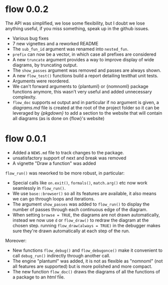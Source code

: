 # flow 0.0.2

The API was simplified, we lose some flexibility, but I doubt we lose anything
useful, if you miss something, speak up in the github issues.

* Various bug fixes
* 7 new vignettes and a reworked README
* The `sub_fun_id` argument was renamed into `nested_fun`.
* `prefix` can now be a vector, in which case all prefixes are considered
* A new `truncate` argument provides a way to improve display of wide diagrams,
by truncating output.
* The `show_passes` argument was removed and passes are always shown.
* A new `flow_test()` functions build a report detailing testthat unit tests.
* Arguments were reordered.
* We can't forward arguments to {plantuml} or {nomnoml} package functions anymore,
  this wasn't very useful and added unnecessary complexity.
* `flow_doc` supports `md` output and in particular if no argument is given,
a *diagrams.md* file is created at the root of the project folder so it can
be leveraged by *{pkgdown}* to add a section to the website that will contain
all diagrams (as is done on 
{flow}'s website)

# flow 0.0.1

* Added a `NEWS.md` file to track changes to the package.
* unsatisfactory support of next and break was removed
* A vignette "Draw a function" was added 

`flow_run()` was reworked to be more robust, in particular:

* Special calls like `on.exit()`, `formals()`, `match.arg()` etc now work seamlessly 
  in `flow_run()`.
* We use `base::browser()` so all its features are available, it also means we can
  go through loops and iterations.
* The argument `show_passes` was added to `flow_run()` to display the number of passes 
  through each continuous edge of the diagram.
* When setting `browse = TRUE`, the diagrams are not drawn automatically,
instead we now use `d` or `flow_draw()` to redraw the diagram at the chosen step.
running `flow_draw(always = TRUE)` in the debugger makes sure they're drawn 
automatically at each step of the run. 

Moreover:

* New functions `flow_debug()` and `flow_debugonce()` make it convenient to
call `debug_run()` indirectly through another call.
* The engine "plantuml" was added, it is not as flexible as "nomnoml" (not all features
are supported) but is more polished and more compact.
* The new function `flow_doc()` draws the diagrams of all the functions of a
package to an *html* file.


